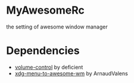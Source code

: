 # MyAwesomeRc
the setting of awesome window manager

# Dependencies
 * [volume-control](https://github.com/deficient/volume-control) by deficient
 * [xdg-menu-to-awesome-wm](https://github.com/ArnaudValensi/xdg-menu-to-awesome-wm) by ArnaudValens

